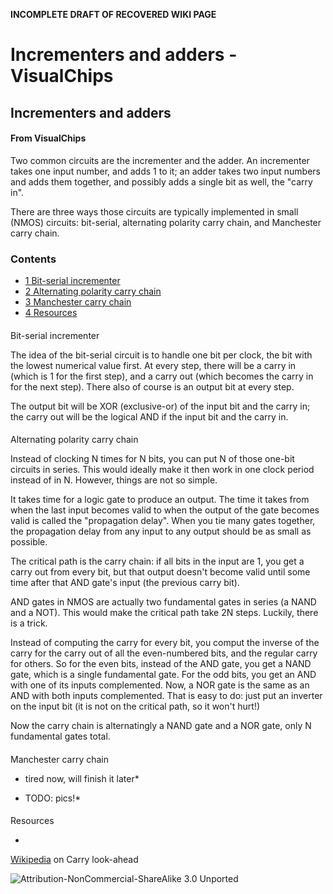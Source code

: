 **INCOMPLETE DRAFT OF RECOVERED WIKI PAGE**

# Incrementers and adders - VisualChips


	

	
	


## Incrementers and adders


	

		


#### From VisualChips


		

		

		

Two common circuits are the incrementer and the adder.  An incrementer
takes one input number, and adds 1 to it; an adder takes two input
numbers and adds them together, and possibly adds a single bit as
well, the "carry in".


There are three ways those circuits are typically implemented in small
(NMOS) circuits: bit-serial, alternating polarity carry chain, and
Manchester carry chain.



### Contents


- [1 Bit-serial incrementer](#bit-serial-incrementer)
- [2 Alternating polarity carry chain](#alternating-polarity-carry-chain)
- [3 Manchester carry chain](#manchester-carry-chain)
- [4 Resources](#resources)

####  
 Bit-serial incrementer 


The idea of the bit-serial circuit is to handle one bit per clock, the
bit with the lowest numerical value first.  At every step, there will
be a carry in (which is 1 for the first step), and a carry out (which
becomes the carry in for the next step).  There also of course is an
output bit at every step.


The output bit will be XOR (exclusive-or) of the input bit and the
carry in; the carry out will be the logical AND if the input bit and
the carry in.



####  
 Alternating polarity carry chain 


Instead of clocking N times for N bits, you can put N of those one-bit
circuits in series.  This would ideally make it then work in one clock
period instead of in N.  However, things are not so simple.


It takes time for a logic gate to produce an output.  The time it takes
from when the last input becomes valid to when the output of the gate
becomes valid is called the "propagation delay".  When you tie many
gates together, the propagation delay from any input to any output
should be as small as possible.


The critical path is the carry chain: if all bits in the input are 1,
you get a carry out from every bit, but that output doesn't become
valid until some time after that AND gate's input (the previous carry
bit).


AND gates in NMOS are actually two fundamental gates in series (a NAND
and a NOT).  This would make the critical path take 2N steps.  Luckily,
there is a trick.


Instead of computing the carry for every bit, you comput the inverse of
the carry for the carry out of all the even-numbered bits, and the regular
carry for others.  So for the even bits, instead of the AND gate, you
get a NAND gate, which is a single fundamental gate.  For the odd bits,
you get an AND with one of its inputs complemented.  Now, a NOR gate is
the same as an AND with both inputs complemented.  That is easy to do:
just put an inverter on the input bit (it is not on the critical path,
so it won't hurt!)


Now the carry chain is alternatingly a NAND gate and a NOR gate, only
N fundamental gates total.



####  
 Manchester carry chain 


- tired now, will finish it later*

- TODO: pics!*


####  
 Resources 


-  
[Wikipedia](http://en.wikipedia.org/wiki/Carry_look-ahead_adder) on Carry look-ahead


![Attribution-NonCommercial-ShareAlike 3.0 Unported](http://i.creativecommons.org/l/by-nc-sa/3.0/88x31.png)

